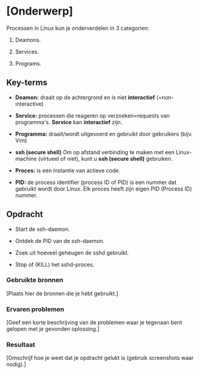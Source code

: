 # [Onderwerp]
Processen in Linux kun je onderverdelen in 3 categorien:

1. Deamons. 

2. Services.

3. Programs.


## Key-terms
- **Deamon:** draait op de achtergrond en is niet **interactief** (=non-interactive)

- **Service:**  processen die reageren op verzoeken=requests van programma's. **Service** kan **interactief** zijn.

- **Programma:** draait/wordt uitgevoerd en gebruikt door gebruikers (bijv. Vim)

- **ssh (secure shell)** Om op afstand verbinding te maken met een Linux-machine (virtueel of niet), kunt u **ssh (secure shell)** gebruiken.

- **Proces:** is een instantie van actieve code. 

- **PID:** de process identifier (process ID of PID) is een nummer dat gebruikt wordt door Linux. Elk proces heeft zijn eigen PID (Process ID) nummer.

## Opdracht

- Start de ssh-daemon.

- Ontdek de PID van de ssh-daemon.

- Zoek uit hoeveel geheugen de sshd gebruikt.

- Stop of (KILL) het sshd-proces.


### Gebruikte bronnen
[Plaats hier de bronnen die je hebt gebruikt.]

### Ervaren problemen
[Geef een korte beschrijving van de problemen waar je tegenaan bent gelopen met je gevonden oplossing.]

### Resultaat
[Omschrijf hoe je weet dat je opdracht gelukt is (gebruik screenshots waar nodig).]
